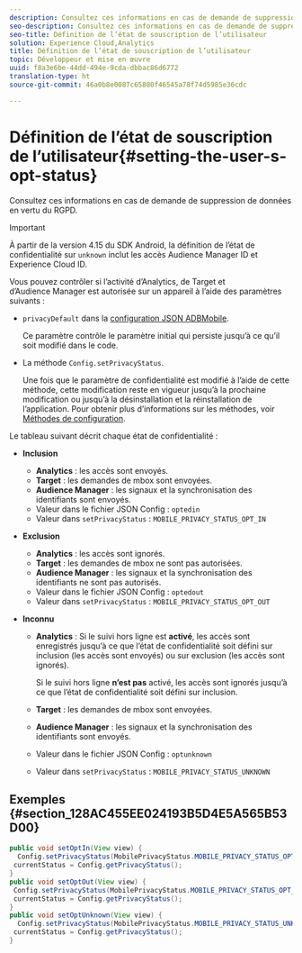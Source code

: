 ```yaml
---
description: Consultez ces informations en cas de demande de suppression de données en vertu du RGPD.
seo-description: Consultez ces informations en cas de demande de suppression de données en vertu du RGPD.
seo-title: Définition de l’état de souscription de l’utilisateur
solution: Experience Cloud,Analytics
title: Définition de l’état de souscription de l’utilisateur
topic: Développeur et mise en œuvre
uuid: f8a3e6be-44dd-494e-9cda-dbbac86d6772
translation-type: ht
source-git-commit: 46a0b8e0087c65880f46545a78f74d5985e36cdc

---
```



# Définition de l’état de souscription de l’utilisateur{#setting-the-user-s-opt-status}

Consultez ces informations en cas de demande de suppression de données en vertu du RGPD.

>[!IMPORTANT]
>
>À partir de la version 4.15 du SDK Android, la définition de l’état de confidentialité sur `unknown` inclut les accès Audience Manager ID et Experience Cloud ID.

Vous pouvez contrôler si l’activité d’Analytics, de Target et d’Audience Manager est autorisée sur un appareil à l’aide des paramètres suivants :

* `privacyDefault` dans la [configuration JSON ADBMobile](/help/android/configuration/json-config/json-config.md).

   Ce paramètre contrôle le paramètre initial qui persiste jusqu’à ce qu’il soit modifié dans le code.

* La méthode `Config.setPrivacyStatus`.

   Une fois que le paramètre de confidentialité est modifié à l’aide de cette méthode, cette modification reste en vigueur jusqu’à la prochaine modification ou jusqu’à la désinstallation et la réinstallation de l’application. Pour obtenir plus d’informations sur les méthodes, voir [Méthodes de configuration](/help/android/configuration/methods.md).

Le tableau suivant décrit chaque état de confidentialité :

* **Inclusion**

   * **Analytics** : les accès sont envoyés.
   * **Target** : les demandes de mbox sont envoyées.
   * **Audience Manager** : les signaux et la synchronisation des identifiants sont envoyés.
   * Valeur dans le fichier JSON Config : `optedin`
   * Valeur dans `setPrivacyStatus` : `MOBILE_PRIVACY_STATUS_OPT_IN`

* **Exclusion**

   * **Analytics** : les accès sont ignorés.
   * **Target** : les demandes de mbox ne sont pas autorisées.
   * **Audience Manager** : les signaux et la synchronisation des identifiants ne sont pas autorisés.
   * Valeur dans le fichier JSON Config : `optedout`
   * Valeur dans `setPrivacyStatus` : `MOBILE_PRIVACY_STATUS_OPT_OUT`

* **Inconnu**

   * **Analytics** : Si le suivi hors ligne est **activé**, les accès sont enregistrés jusqu’à ce que l’état de confidentialité soit défini sur inclusion (les accès sont envoyés) ou sur exclusion (les accès sont ignorés).

      Si le suivi hors ligne <b>n’est pas</b> activé, les accès sont ignorés jusqu’à ce que l’état de confidentialité soit défini sur inclusion.
   * **Target** : les demandes de mbox sont envoyées.
   * **Audience Manager** : les signaux et la synchronisation des identifiants sont envoyés.
   * Valeur dans le fichier JSON Config : `optunknown`
   * Valeur dans `setPrivacyStatus` : `MOBILE_PRIVACY_STATUS_UNKNOWN`

## Exemples {#section_128AC455EE024193B5D4E5A565B53D00}

```java
public void setOptIn(View view) { 
  Config.setPrivacyStatus(MobilePrivacyStatus.MOBILE_PRIVACY_STATUS_OPT_IN); 
 currentStatus = Config.getPrivacyStatus(); 
} 
public void setOptOut(View view) { 
 Config.setPrivacyStatus(MobilePrivacyStatus.MOBILE_PRIVACY_STATUS_OPT_OUT); 
 currentStatus = Config.getPrivacyStatus(); 
} 
public void setOptUnknown(View view) { 
  Config.setPrivacyStatus(MobilePrivacyStatus.MOBILE_PRIVACY_STATUS_UNKNOWN); 
 currentStatus = Config.getPrivacyStatus(); 
}
```

